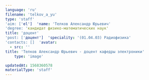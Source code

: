 ```yaml
---
language: 'ru'
filename: 'telkov_a_yu'
type: 'staff'
'aim: ['el']  'name: 'Телков Александр Юрьевич'
'degree: 'кандидат физико-математических наук'
title: 'доцент'
'post: ['доцент']  'speciality: '(01.04.03) Радиофизика'
'contacts: []  'avatar:
  - src: ''
title: 'Телков Александр Юрьевич - доцент кафедры электроники'
    type: 'image'

updatedAt: 1568360578
materialType: 'staff'
---
```


